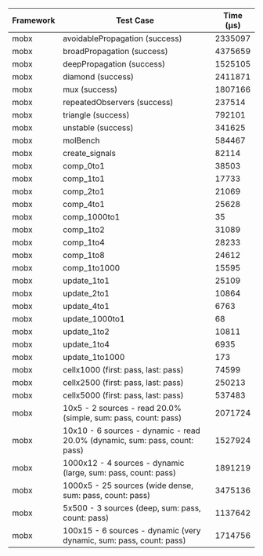 | Framework | Test Case | Time (μs) |
| --- | --- | --- |
| mobx | avoidablePropagation (success) | 2335097 |
| mobx | broadPropagation (success) | 4375659 |
| mobx | deepPropagation (success) | 1525105 |
| mobx | diamond (success) | 2411871 |
| mobx | mux (success) | 1807166 |
| mobx | repeatedObservers (success) | 237514 |
| mobx | triangle (success) | 792101 |
| mobx | unstable (success) | 341625 |
| mobx | molBench | 584467 |
| mobx | create_signals | 82114 |
| mobx | comp_0to1 | 38503 |
| mobx | comp_1to1 | 17733 |
| mobx | comp_2to1 | 21069 |
| mobx | comp_4to1 | 25628 |
| mobx | comp_1000to1 | 35 |
| mobx | comp_1to2 | 31089 |
| mobx | comp_1to4 | 28233 |
| mobx | comp_1to8 | 24612 |
| mobx | comp_1to1000 | 15595 |
| mobx | update_1to1 | 25109 |
| mobx | update_2to1 | 10864 |
| mobx | update_4to1 | 6763 |
| mobx | update_1000to1 | 68 |
| mobx | update_1to2 | 10811 |
| mobx | update_1to4 | 6935 |
| mobx | update_1to1000 | 173 |
| mobx | cellx1000 (first: pass, last: pass) | 74599 |
| mobx | cellx2500 (first: pass, last: pass) | 250213 |
| mobx | cellx5000 (first: pass, last: pass) | 537483 |
| mobx | 10x5 - 2 sources - read 20.0% (simple, sum: pass, count: pass) | 2071724 |
| mobx | 10x10 - 6 sources - dynamic - read 20.0% (dynamic, sum: pass, count: pass) | 1527924 |
| mobx | 1000x12 - 4 sources - dynamic (large, sum: pass, count: pass) | 1891219 |
| mobx | 1000x5 - 25 sources (wide dense, sum: pass, count: pass) | 3475136 |
| mobx | 5x500 - 3 sources (deep, sum: pass, count: pass) | 1137642 |
| mobx | 100x15 - 6 sources - dynamic (very dynamic, sum: pass, count: pass) | 1714756 |
